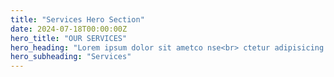 ```yaml
---
title: "Services Hero Section"
date: 2024-07-18T00:00:00Z
hero_title: "OUR SERVICES"
hero_heading: "Lorem ipsum dolor sit ametco nse<br> ctetur adipisicing elitsed."
hero_subheading: "Services"
---
```


